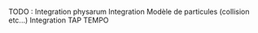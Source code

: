 TODO :
Integration physarum
Integration Modèle de particules (collision etc...)
Integration TAP TEMPO
